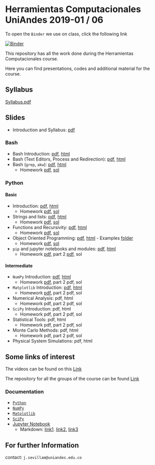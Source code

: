 # Herramientas Computacionales UniAndes 2019-01 / 06

To open the `Binder` we use on class, click the following link

[![Binder](https://mybinder.org/badge_logo.svg)](https://mybinder.org/v2/gh/jmsevillam/Herramientas-Computacionales-UniAndes/master?urlpath=lab)

This repository has all the work done during the Herramientas Computacionales course.


Here you can find presentations, codes and additional material for the course.
## Syllabus
[Syllabus.pdf](https://github.com/jmsevillam/Herramientas-Computacionales-UniAndes/blob/master/Syllabus.pdf)
## Slides
- Introduction and Syllabus: [pdf](https://github.com/jmsevillam/Herramientas-Computacionales-UniAndes/blob/master/Slides/Intro.pdf)
### Bash
- Bash Introduction: [pdf](https://github.com/jmsevillam/Herramientas-Computacionales-UniAndes/blob/master/Slides/1%20Bash%20Slides.pdf), [html](https://jmsevillam.github.io/slides/Bash.slides.html)
- Bash (Text Editors, Process and Redirection): [pdf](https://github.com/jmsevillam/Herramientas-Computacionales-UniAndes/blob/master/Slides/2%20Bash_2%20slides.pdf), [html](https://jmsevillam.github.io/slides/Bash_2.slides.html#/)
- Bash (`grep`, `akw`): [pdf](https://github.com/jmsevillam/Herramientas-Computacionales-UniAndes/blob/master/Slides/3%20Bash_3%20slides.pdf), [html](https://jmsevillam.github.io/slides/Bash_3.slides.html#/)
  - Homework [pdf](https://github.com/jmsevillam/Herramientas-Computacionales-UniAndes/blob/master/Homework/Hw1/Hw1.pdf), [sol](https://github.com/jmsevillam/Herramientas-Computacionales-UniAndes/tree/master/Homework/Hw1/Solution)
### Python
#### Basic
- Introduction: [pdf](https://github.com/jmsevillam/Herramientas-Computacionales-UniAndes/blob/master/Slides/4%20Python%20Basics%20slides.pdf), [html](https://jmsevillam.github.io/slides/Python%20Intro.slides.html#/)
  - Homework [pdf](https://github.com/jmsevillam/Herramientas-Computacionales-UniAndes/blob/master/Homework/Hw2/hw2.pdf), [sol](https://github.com/jmsevillam/Herramientas-Computacionales-UniAndes/tree/master/Homework/Hw2/Solution)
- Strings and lists: [pdf](https://github.com/jmsevillam/Herramientas-Computacionales-UniAndes/blob/master/Slides/5%20Python_lists%20slides.pdf), [html](https://jmsevillam.github.io/slides/Python_lists.slides.html#/)
  - Homework [pdf](https://github.com/jmsevillam/Herramientas-Computacionales-UniAndes/blob/master/Homework/Hw3/Hw3.pdf), [sol](https://github.com/jmsevillam/Herramientas-Computacionales-UniAndes/tree/master/Homework/Hw3/Solution)
- Functions and Recursivity: [pdf](https://github.com/jmsevillam/Herramientas-Computacionales-UniAndes/blob/master/Slides/6%20Python_functions%20slides.pdf), [html](https://jmsevillam.github.io/slides/Python_functions.slides.html)
  - Homework [pdf](https://github.com/jmsevillam/Herramientas-Computacionales-UniAndes/blob/master/Homework/Hw4/Hw4.pdf), [sol](https://github.com/jmsevillam/Herramientas-Computacionales-UniAndes/tree/master/Homework/Hw4/Solution)
- Object Oriented Programming: [pdf](https://github.com/jmsevillam/Herramientas-Computacionales-UniAndes/blob/master/Slides/7%20Python_Classes%20slides.pdf), [html](https://jmsevillam.github.io/slides/Python_Classes.slides.html) - Examples [folder](https://github.com/jmsevillam/Herramientas-Computacionales-UniAndes/tree/master/examples/Classes)
  - Homework [pdf](https://github.com/jmsevillam/Herramientas-Computacionales-UniAndes/blob/master/Homework/Hw5/Hw5.pdf), [sol](https://github.com/jmsevillam/Herramientas-Computacionales-UniAndes/tree/master/Homework/Hw5/Solution)
- `pip` and jupyter notebooks and modules: [pdf](https://github.com/jmsevillam/Herramientas-Computacionales-UniAndes/blob/master/Slides/8%20Python_Modules%20slides.pdf), [html](https://jmsevillam.github.io/slides/Python_Modules.slides.html#/)
  - Homework [pdf](https://github.com/jmsevillam/Herramientas-Computacionales-UniAndes/blob/master/Homework/Hw6/Hw6.pdf), part 2 [pdf](https://github.com/jmsevillam/Herramientas-Computacionales-UniAndes/blob/master/Homework/Hw6/Hw6b.pdf), sol
#### Intermediate
- `NumPy` Introduction: [pdf](https://github.com/jmsevillam/Herramientas-Computacionales-UniAndes/blob/master/Slides/9%20Python_Numpy%20slides.pdf), [html](https://jmsevillam.github.io/slides/Python_Numpy.slides.html)
  - Homework [pdf](https://github.com/jmsevillam/Herramientas-Computacionales-UniAndes/blob/master/Homework/Hw7/Hw7.pdf), part 2 pdf, sol
- `Matplotlib` Introduction: [pdf](https://github.com/jmsevillam/Herramientas-Computacionales-UniAndes/blob/master/Slides/10%20Python_Matplotlib%20slides.pdf), [html](https://jmsevillam.github.io/slides/Python_Matplotlib.slides.html)
  - Homework [pdf](https://github.com/jmsevillam/Herramientas-Computacionales-UniAndes/blob/master/Homework/Hw8/Hw8.pdf), part 2 pdf, sol
- Numerical Analysis: pdf, html
  - Homework pdf, part 2 pdf, sol
- `SciPy` Introduction: pdf, html
  - Homework pdf, part 2 pdf, sol
- Statistical Tools: pdf, html
  - Homework pdf, part 2 pdf, sol
- Monte Carlo Methods: pdf, html
  - Homework pdf, part 2 pdf, sol
- Physical System Simulations: pdf, html

## Some links of interest
The videos can be found on this [Link](https://www.youtube.com/playlist?list=PLHQtzvthdVM_MGC9dPFKe4hPAwBd_7RJ3)

The repository for all the groups of the course can be found [Link](https://github.com/ComputoCienciasUniandes/FISI2026-201910)

### Documentation
- [`Python`](https://docs.python.org/3/)
- [`NumPy`](http://www.numpy.org/)
- [`Matplotlib`](https://www.matplotlib.org/)
- [`SciPy`](https://www.scipy.org/)
- [Jupyter Notebook](https://jupyter-notebook.readthedocs.io/en/stable/)
  - Markdown: [link1](https://guides.github.com/features/mastering-markdown/). [link2](https://github.com/adam-p/markdown-here/wiki/Markdown-Cheatsheet), [link3](https://www.markdownguide.org/basic-syntax/)
## For further Information

contact: ` j.sevillam@uniandes.edu.co `
